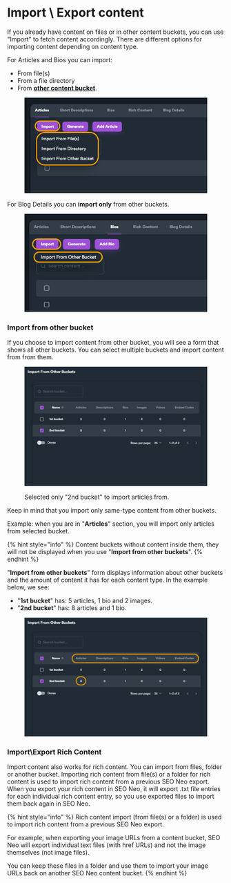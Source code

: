 # Import \ Export content

If you already have content on files or in other content buckets, you can use "Import" to fetch content accordingly. There are different options for importing content depending on content type.

For Articles and Bios you can import:

* From file(s)
* From a file directory
* From [**other content bucket**](import-content.md#import-from-other-bucket).

<figure><img src="../../.gitbook/assets/content bucket - import 1.jpg" alt=""><figcaption></figcaption></figure>

For Blog Details you can **import only** from other buckets.

<figure><img src="../../.gitbook/assets/content bucket - import 2.jpg" alt=""><figcaption></figcaption></figure>

### Import from other bucket

If you choose to import content from other bucket, you will see a form that shows all other buckets. You can select multiple buckets and import content from from them.

<figure><img src="../../.gitbook/assets/content bucket - import from other bucket 1.jpg" alt=""><figcaption><p>Selected only "2nd bucket" to import articles from.</p></figcaption></figure>

Keep in mind that you import only same-type content from other buckets.

Example: when you are in "**Articles**" section, you will import only articles from selected bucket.

{% hint style="info" %}
Content buckets without content inside them, they will not be displayed when you use "**Import from other buckets**".
{% endhint %}

"**Import from other buckets**" form displays information about other buckets and the amount of content it has for each content type. In the example below, we see:

* "**1st bucket**" has: 5 articles, 1 bio and 2 images.
* "**2nd bucket**" has: 8 articles and 1 bio.

<figure><img src="../../.gitbook/assets/content bucket - import from other bucket 2.jpg" alt=""><figcaption></figcaption></figure>

### Import\Export Rich Content

Import content also works for rich content. You can import from files, folder or another bucket. Importing rich content from file(s) or a folder for rich content is used to import rich content from a previous SEO Neo export. When you export your rich content in SEO Neo, it will export .txt file entries for each individual rich content entry, so you use exported files to import them back again in SEO Neo.

{% hint style="info" %}
Rich content import (from file(s) or a folder) is used to import rich content from a previous SEO Neo export.&#x20;

For example, when exporting your image URLs from a content bucket, SEO Neo will export individual text files (with href URLs) and not the image themselves (not image files).

You can keep these files in a folder and use them to import your image URLs back on another SEO Neo content bucket.
{% endhint %}
